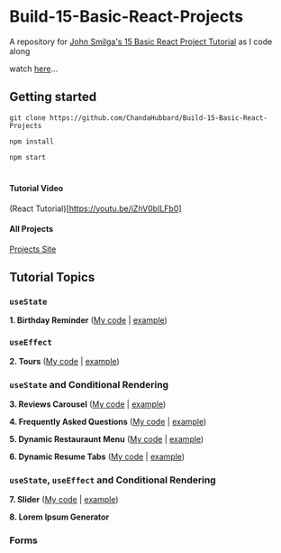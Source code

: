 # Build-15-Basic-React-Projects

A repository for [John Smilga's 15 Basic React Project Tutorial](https://react-projects.netlify.app/) as I code along

watch [here](https://www.youtube.com/watch?v=a_7Z7C_JCyo&t=7s&ab_channel=freeCodeCamp.org)...



## Getting started

`git clone https://github.com/ChandaHubbard/Build-15-Basic-React-Projects`

`npm install`

`npm start`
#

#### Tutorial Video

(React Tutorial)[https://youtu.be/iZhV0bILFb0]

#### All Projects

[Projects Site](https://react-projects.netlify.app/)

## Tutorial Topics

### `useState`

<b> 1. Birthday Reminder</b> ([My code](https://github.com/ChandaHubbard/Build-15-Basic-React-Projects/tree/main/1-birthday-reminder) | [example](https://react-projects-1-birthday-reminder.netlify.app/))

### `useEffect` 

<b>2. Tours</b> ([My code](https://github.com/ChandaHubbard/Build-15-Basic-React-Projects/tree/main/2-tours) | [example](https://react-projects-2-tours.netlify.app/))

### `useState` and Conditional Rendering

<b>3. Reviews Carousel</b> ([My code](https://github.com/ChandaHubbard/Build-15-Basic-React-Projects/tree/main/3-reviews) | [example](https://react-projects-3-reviews.netlify.app/))

<b>4. Frequently Asked Questions</b> ([My code](https://github.com/ChandaHubbard/Build-15-Basic-React-Projects/tree/main/4-accordion) | [example](https://react-projects-4-accordion.netlify.app/))

<b>5. Dynamic Restauraunt Menu</b> ([My code](https://github.com/ChandaHubbard/Build-15-Basic-React-Projects/tree/main/5-menu) | [example](https://react-projects-5-menu.netlify.app/))

<b>6. Dynamic Resume Tabs</b> ([My code](https://github.com/ChandaHubbard/Build-15-Basic-React-Projects/tree/main/6-tabs) | [example](https://react-projects-6-tabs.netlify.app/))

### `useState`, `useEffect` and Conditional Rendering
<b>7. Slider</b> ([My code](https://github.com/ChandaHubbard/Build-15-Basic-React-Projects/tree/main/7-slider) | [example](https://react-projects-7-slider.netlify.app/))

<b>8. Lorem Ipsum Generator</b>


### Forms
<!-- 

9. Color Shades Generator
10. Grocery Bud

#### useRef

11. Navbar

#### useContext

12. Modal And Sidebar
13. Stripe Submenus

#### useReducer and useContext

14. Cart

#### React Router and useCallback

15. Cocktails

## Advanced Projects (Course Exclusive)

[Course Link](https://www.udemy.com/course/react-tutorial-and-projects-course/?couponCode=REACT-OCT)

16. Markdown Preview
17. Random Person
18. Pagination
19. Stock Photos
20. Dark Mode
21. Movie DB
22. Hacker News
23. Quiz

 -->


<!--  
#
### 2. <b>Simple Counter</b> ([code](https://github.com/ChandaHubbard/Build-15-Vanilla-JavaScript-Projects/tree/master/2-counter) | [example](https://vanilla-js-basic-project-2-simple-counter.netlify.app/))
#
### 3. <b>Reviews/Quotes</b> ([code](https://github.com/ChandaHubbard/Build-15-Vanilla-JavaScript-Projects/tree/master/3-reviews) | [example](https://vanilla-js-basic-project-3-reviews.netlify.app/))
#
### 4. <b>Navigation Bar</b> ([code](https://github.com/ChandaHubbard/Build-15-Vanilla-JavaScript-Projects/tree/master/4-navbar) | [example](https://vanilla-js-basic-project-4-navbar.netlify.app/index.html))
#
### 5. <b>Side Bar</b> ([code](https://github.com/ChandaHubbard/Build-15-Vanilla-JavaScript-Projects/tree/master/5-sidebar) | [example](https://vanilla-js-basic-project-5-sidebar.netlify.app/))
#
### 6. <b>Modal</b> ([code](https://github.com/ChandaHubbard/Build-15-Vanilla-JavaScript-Projects/tree/master/6-modal) | [example](https://vanilla-js-basic-project-6-modal.netlify.app/))
#
### 7. <b>Questions</b> ([code](https://github.com/ChandaHubbard/Build-15-Vanilla-JavaScript-Projects/tree/master/7-questions) | [example](https://vanilla-js-basic-project-7-questions.netlify.app/))
#
### 8. <b>Dynamic food menu & filter buttons</b> ([code](https://github.com/ChandaHubbard/Build-15-Vanilla-JavaScript-Projects/tree/master/8-menu)| [example](https://vanilla-js-basic-project-8-menu.netlify.app/))    
    - dynamically `.map()` 
    - `.reduce()` 
- ES6 `=>` data and render
#
### 9. <b>Video project with preloader and slide controls</b> ([code](https://github.com/ChandaHubbard/Build-15-Vanilla-JavaScript-Projects/tree/master/9-video) | [example](https://vannilla-js-basic-project-9-video-preloader.netlify.app/))
#
### 10. <b>Smooth Scroll with Dynamic Nav Bar height</b> ([code](https://github.com/ChandaHubbard/Build-15-Vanilla-JavaScript-Projects/tree/master/10-scroll) | [example](https://vannilla-js-basic-project-10-scroll.netlify.app/))
#
### 11. <b>Dynamic Tabs and content</b> ([code](https://github.com/ChandaHubbard/Build-15-Vanilla-JavaScript-Projects/tree/master/11-tabs) | [example](https://vannilla-js-basic-project-11-tabs.netlify.app/))
#
### 12. <b>Dynamic Countdown Timer</b> ([code](https://github.com/ChandaHubbard/Build-15-Vanilla-JavaScript-Projects/tree/master/12-countdown-timer) | [example](https://vannilla-js-basic-project-12-countdown.netlify.app/))
#
### 13. <b>Lorem Ipsum Generator</b> ([code](https://github.com/ChandaHubbard/Build-15-Vanilla-JavaScript-Projects/tree/master/13-lorem-ipsum) | [example](https://vannilla-js-basic-project-13-lorem-ipsum.netlify.app/))
  - Forms
  - Events
  - `Math.random()`
#
### 14. <b>Grocery/To-do Checklist</b> ([code](https://github.com/ChandaHubbard/Build-15-Vanilla-JavaScript-Projects/tree/master/14-todo) | [example](https://vannilla-js-basic-project-14-grocery-bud.netlify.app/))
  - add, remove and edit items dynamically in a grocery(to-do) list
  - save data in `localStorage
#
### 15. <b>Image Slideshow</b> ([code](https://github.com/ChandaHubbard/Build-15-Vanilla-JavaScript-Projects/tree/master/15-slider) | [example](https://vannilla-js-basic-project-15-slider.netlify.app/))
  - create image carousel with `Next` & `Prev` buttons
  - implement counter
  - dynamically update CSS styles with JavaScript
  -->
